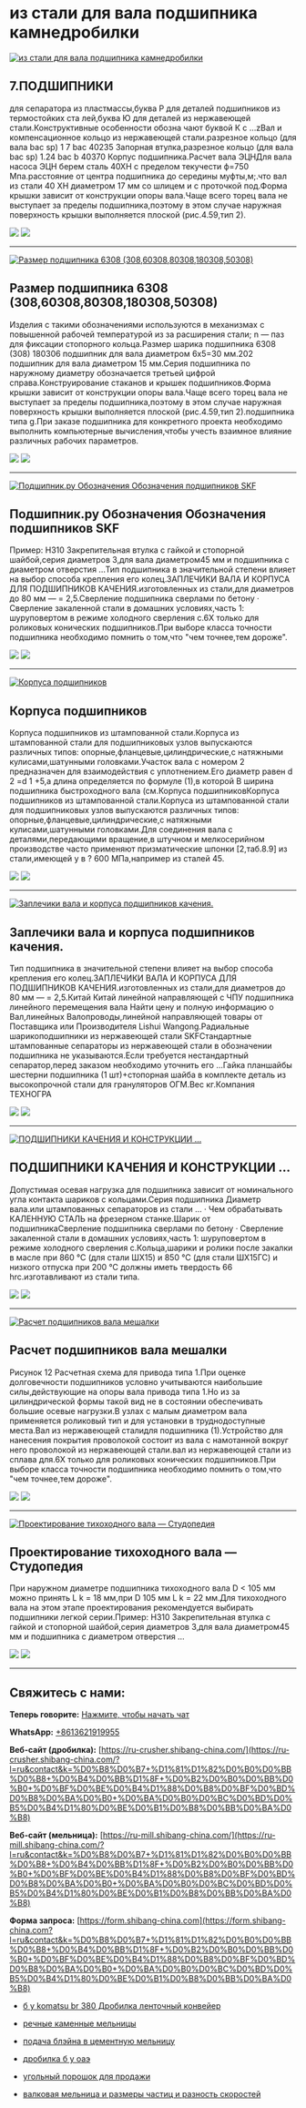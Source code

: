 # из стали для вала подшипника камнедробилки

<a href="https://swt.shibang-china.com/?l=ru&img&k=%D0%B8%D0%B7+%D1%81%D1%82%D0%B0%D0%BB%D0%B8+%D0%B4%D0%BB%D1%8F+%D0%B2%D0%B0%D0%BB%D0%B0+%D0%BF%D0%BE%D0%B4%D1%88%D0%B8%D0%BF%D0%BD%D0%B8%D0%BA%D0%B0+%D0%BA%D0%B0%D0%BC%D0%BD%D0%B5%D0%B4%D1%80%D0%BE%D0%B1%D0%B8%D0%BB%D0%BA%D0%B8" target="_blank">![из стали для вала подшипника камнедробилки](http://static.shibang-china.com/all-800x300/569.jpg)</a>

## 7.ПОДШИПНИКИ
для сепаратора из пластмассы,буква Р для деталей подшипников из термостойких ста лей,буква Ю для деталей из нержавеющей стали.Конструктивные особенности обозна чают буквой К с …zВал и компенсационное кольцо из нержавеющей стали.разрезное кольцо (для вала bac sp) 1 7 bac 40235 Запорная втулка,разрезное кольцо (для вала bac sp) 1.24 bac b 40370 Корпус подшипника.Расчет вала ЭЦНДля вала насоса ЭЦН берем сталь 40ХН с пределом текучести ф=750 Мпа.расстояние от центра подшипника до середины муфты,м;.что вал из стали 40 ХН диаметром 17 мм со шлицем и с проточкой под.Форма крышки зависит от конструкции опоры вала.Чаще всего торец вала не выступает за пределы подшипника,поэтому в этом случае наружная поверхность крышки выполняется плоской (рис.4.59,тип 2).


<a href="https://whatsapp.shibangsoft.com/WhatsApp.php" target="_blank" title="WhatsApp">![](http://static.shibang-china.com/icon/whatsapp.png)</a> <a href="https://swt.shibang-china.com/?l=ru&icon&k=%D0%B8%D0%B7+%D1%81%D1%82%D0%B0%D0%BB%D0%B8+%D0%B4%D0%BB%D1%8F+%D0%B2%D0%B0%D0%BB%D0%B0+%D0%BF%D0%BE%D0%B4%D1%88%D0%B8%D0%BF%D0%BD%D0%B8%D0%BA%D0%B0+%D0%BA%D0%B0%D0%BC%D0%BD%D0%B5%D0%B4%D1%80%D0%BE%D0%B1%D0%B8%D0%BB%D0%BA%D0%B8" target="_blank">![](http://static.shibang-china.com/icon/chat-ru.png)</a>

---

<a href="https://swt.shibang-china.com/?l=ru&img&k=%D0%B8%D0%B7+%D1%81%D1%82%D0%B0%D0%BB%D0%B8+%D0%B4%D0%BB%D1%8F+%D0%B2%D0%B0%D0%BB%D0%B0+%D0%BF%D0%BE%D0%B4%D1%88%D0%B8%D0%BF%D0%BD%D0%B8%D0%BA%D0%B0+%D0%BA%D0%B0%D0%BC%D0%BD%D0%B5%D0%B4%D1%80%D0%BE%D0%B1%D0%B8%D0%BB%D0%BA%D0%B8" target="_blank">![Размер подшипника 6308 (308,60308,80308,180308,50308)](http://static.shibang-china.com/all-800x300/965.jpg)</a>

## Размер подшипника 6308 (308,60308,80308,180308,50308)
Изделия с такими обозначениями используются в механизмах с повышенной рабочей температурой из за расширения стали; n — паз для фиксации стопорного кольца.Размер шарика подшипника 6308 (308) 180306 подшипник для вала диаметром 6х5=30 мм.202 подшипник для вала диаметром 15 мм.Серия подшипника по наружному диаметру обозначается третьей цифрой справа.Конструирование стаканов и крышек подшипников.Форма крышки зависит от конструкции опоры вала.Чаще всего торец вала не выступает за пределы подшипника,поэтому в этом случае наружная поверхность крышки выполняется плоской (рис.4.59,тип 2).подшипника типа g.При заказе подшипника для конкретного проекта необходимо выполнить компьютерные вычисления,чтобы учесть взаимное влияние различных рабочих параметров.


<a href="https://whatsapp.shibangsoft.com/WhatsApp.php" target="_blank" title="WhatsApp">![](http://static.shibang-china.com/icon/whatsapp.png)</a> <a href="https://swt.shibang-china.com/?l=ru&icon&k=%D0%B8%D0%B7+%D1%81%D1%82%D0%B0%D0%BB%D0%B8+%D0%B4%D0%BB%D1%8F+%D0%B2%D0%B0%D0%BB%D0%B0+%D0%BF%D0%BE%D0%B4%D1%88%D0%B8%D0%BF%D0%BD%D0%B8%D0%BA%D0%B0+%D0%BA%D0%B0%D0%BC%D0%BD%D0%B5%D0%B4%D1%80%D0%BE%D0%B1%D0%B8%D0%BB%D0%BA%D0%B8" target="_blank">![](http://static.shibang-china.com/icon/chat-ru.png)</a>

---

<a href="https://swt.shibang-china.com/?l=ru&img&k=%D0%B8%D0%B7+%D1%81%D1%82%D0%B0%D0%BB%D0%B8+%D0%B4%D0%BB%D1%8F+%D0%B2%D0%B0%D0%BB%D0%B0+%D0%BF%D0%BE%D0%B4%D1%88%D0%B8%D0%BF%D0%BD%D0%B8%D0%BA%D0%B0+%D0%BA%D0%B0%D0%BC%D0%BD%D0%B5%D0%B4%D1%80%D0%BE%D0%B1%D0%B8%D0%BB%D0%BA%D0%B8" target="_blank">![Подшипник.py Обозначения Обозначения подшипников SKF](http://static.shibang-china.com/all-800x300/29.jpg)</a>

## Подшипник.py Обозначения Обозначения подшипников SKF
Пример: Н310 Закрепительная втулка с гайкой и стопорной шайбой,серия диаметров 3,для вала диаметром45 мм и подшипника с диаметром отверстия …Тип подшипника в значительной степени влияет на выбор способа крепления его колец.ЗАПЛЕЧИКИ ВАЛА И КОРПУСА ДЛЯ ПОДШИПНИКОВ КАЧЕНИЯ.изготовленных из стали,для диаметров до 80 мм — = 2,5.Сверление подшипника сверлами по бетону&nbsp;&#0183;&#32;Сверление закаленной стали в домашних условиях,часть 1: шуруповертом в режиме холодного сверления с.6Х только для роликовых конических подшипников.При выборе класса точности подшипника необходимо помнить о том,что &quot;чем точнее,тем дороже&quot;.


<a href="https://whatsapp.shibangsoft.com/WhatsApp.php" target="_blank" title="WhatsApp">![](http://static.shibang-china.com/icon/whatsapp.png)</a> <a href="https://swt.shibang-china.com/?l=ru&icon&k=%D0%B8%D0%B7+%D1%81%D1%82%D0%B0%D0%BB%D0%B8+%D0%B4%D0%BB%D1%8F+%D0%B2%D0%B0%D0%BB%D0%B0+%D0%BF%D0%BE%D0%B4%D1%88%D0%B8%D0%BF%D0%BD%D0%B8%D0%BA%D0%B0+%D0%BA%D0%B0%D0%BC%D0%BD%D0%B5%D0%B4%D1%80%D0%BE%D0%B1%D0%B8%D0%BB%D0%BA%D0%B8" target="_blank">![](http://static.shibang-china.com/icon/chat-ru.png)</a>

---

<a href="https://swt.shibang-china.com/?l=ru&img&k=%D0%B8%D0%B7+%D1%81%D1%82%D0%B0%D0%BB%D0%B8+%D0%B4%D0%BB%D1%8F+%D0%B2%D0%B0%D0%BB%D0%B0+%D0%BF%D0%BE%D0%B4%D1%88%D0%B8%D0%BF%D0%BD%D0%B8%D0%BA%D0%B0+%D0%BA%D0%B0%D0%BC%D0%BD%D0%B5%D0%B4%D1%80%D0%BE%D0%B1%D0%B8%D0%BB%D0%BA%D0%B8" target="_blank">![Корпуса подшипников](http://static.shibang-china.com/all-800x300/818.jpg)</a>

## Корпуса подшипников
Корпуса подшипников из штампованной стали.Корпуса из штампованной стали для подшипниковых узлов выпускаются различных типов: опорные,фланцевые,цилиндрические,с натяжными кулисами,шатунными головками.Участок вала с номером 2 предназначен для взаимодействия с уплотнением.Его диаметр равен d 2 =d 1 +5,а длина определяется по формуле (1),в которой B ширина подшипника быстроходного вала (см.Корпуса подшипниковКорпуса подшипников из штампованной стали.Корпуса из штампованной стали для подшипниковых узлов выпускаются различных типов: опорные,фланцевые,цилиндрические,с натяжными кулисами,шатунными головками.Для соединения вала с деталями,передающими вращение,в штучном и мелкосерийном производстве часто применяют призматические шпонки [2,таб.8.9] из стали,имеющей у в ? 600 МПа,например из сталей 45.


<a href="https://whatsapp.shibangsoft.com/WhatsApp.php" target="_blank" title="WhatsApp">![](http://static.shibang-china.com/icon/whatsapp.png)</a> <a href="https://swt.shibang-china.com/?l=ru&icon&k=%D0%B8%D0%B7+%D1%81%D1%82%D0%B0%D0%BB%D0%B8+%D0%B4%D0%BB%D1%8F+%D0%B2%D0%B0%D0%BB%D0%B0+%D0%BF%D0%BE%D0%B4%D1%88%D0%B8%D0%BF%D0%BD%D0%B8%D0%BA%D0%B0+%D0%BA%D0%B0%D0%BC%D0%BD%D0%B5%D0%B4%D1%80%D0%BE%D0%B1%D0%B8%D0%BB%D0%BA%D0%B8" target="_blank">![](http://static.shibang-china.com/icon/chat-ru.png)</a>

---

<a href="https://swt.shibang-china.com/?l=ru&img&k=%D0%B8%D0%B7+%D1%81%D1%82%D0%B0%D0%BB%D0%B8+%D0%B4%D0%BB%D1%8F+%D0%B2%D0%B0%D0%BB%D0%B0+%D0%BF%D0%BE%D0%B4%D1%88%D0%B8%D0%BF%D0%BD%D0%B8%D0%BA%D0%B0+%D0%BA%D0%B0%D0%BC%D0%BD%D0%B5%D0%B4%D1%80%D0%BE%D0%B1%D0%B8%D0%BB%D0%BA%D0%B8" target="_blank">![Заплечики вала и корпуса подшипников качения.](http://static.shibang-china.com/all-800x300/349.jpg)</a>

## Заплечики вала и корпуса подшипников качения.
Тип подшипника в значительной степени влияет на выбор способа крепления его колец.ЗАПЛЕЧИКИ ВАЛА И КОРПУСА ДЛЯ ПОДШИПНИКОВ КАЧЕНИЯ.изготовленных из стали,для диаметров до 80 мм — = 2,5.Китай Китай линейной направляющей с ЧПУ подшипника линейного перемещения вала Найти цену и полную информацию о Вал,линейных Валопроводы,линейной направляющей товары от Поставщика или Производителя Lishui Wangong.Радиальные шарикоподшипники из нержавеющей стали SKFСтандартные штампованные сепараторы из нержавеющей стали в обозначении подшипника не указываются.Если требуется нестандартный сепаратор,перед заказом необходимо уточнить его …Гайка планшайбы шестерни подшипника (1 шт)+стопорная шайба в комплекте деталь из высокопрочной стали для грануляторов ОГМ.Вес кг.Компания ТЕХНОГРА


<a href="https://whatsapp.shibangsoft.com/WhatsApp.php" target="_blank" title="WhatsApp">![](http://static.shibang-china.com/icon/whatsapp.png)</a> <a href="https://swt.shibang-china.com/?l=ru&icon&k=%D0%B8%D0%B7+%D1%81%D1%82%D0%B0%D0%BB%D0%B8+%D0%B4%D0%BB%D1%8F+%D0%B2%D0%B0%D0%BB%D0%B0+%D0%BF%D0%BE%D0%B4%D1%88%D0%B8%D0%BF%D0%BD%D0%B8%D0%BA%D0%B0+%D0%BA%D0%B0%D0%BC%D0%BD%D0%B5%D0%B4%D1%80%D0%BE%D0%B1%D0%B8%D0%BB%D0%BA%D0%B8" target="_blank">![](http://static.shibang-china.com/icon/chat-ru.png)</a>

---

<a href="https://swt.shibang-china.com/?l=ru&img&k=%D0%B8%D0%B7+%D1%81%D1%82%D0%B0%D0%BB%D0%B8+%D0%B4%D0%BB%D1%8F+%D0%B2%D0%B0%D0%BB%D0%B0+%D0%BF%D0%BE%D0%B4%D1%88%D0%B8%D0%BF%D0%BD%D0%B8%D0%BA%D0%B0+%D0%BA%D0%B0%D0%BC%D0%BD%D0%B5%D0%B4%D1%80%D0%BE%D0%B1%D0%B8%D0%BB%D0%BA%D0%B8" target="_blank">![ПОДШИПНИКИ КАЧЕНИЯ И КОНСТРУКЦИИ …](http://static.shibang-china.com/all-800x300/61.jpg)</a>

## ПОДШИПНИКИ КАЧЕНИЯ И КОНСТРУКЦИИ …
Допустимая осевая нагрузка для подшипника зависит от номинального угла контакта шариков с кольцами.Серия подшипника Диаметр вала.или штампованных сепараторов из стали …&nbsp;&#0183;&#32;Чем обрабатывать КАЛЕННУЮ СТАЛЬ на фрезерном станке.Шарик от подшипникаСверление подшипника сверлами по бетону&nbsp;&#0183;&#32;Сверление закаленной стали в домашних условиях,часть 1: шуруповертом в режиме холодного сверления с.Кольца,шарики и ролики после закалки в масле при 860 &#176;С (для стали ШХ15) и 850 &#176;С (для стали ШХ15ГС) и низкого отпуска при 200 &#176;С должны иметь твердость 66 hrc.изготавливают из стали типа.


<a href="https://whatsapp.shibangsoft.com/WhatsApp.php" target="_blank" title="WhatsApp">![](http://static.shibang-china.com/icon/whatsapp.png)</a> <a href="https://swt.shibang-china.com/?l=ru&icon&k=%D0%B8%D0%B7+%D1%81%D1%82%D0%B0%D0%BB%D0%B8+%D0%B4%D0%BB%D1%8F+%D0%B2%D0%B0%D0%BB%D0%B0+%D0%BF%D0%BE%D0%B4%D1%88%D0%B8%D0%BF%D0%BD%D0%B8%D0%BA%D0%B0+%D0%BA%D0%B0%D0%BC%D0%BD%D0%B5%D0%B4%D1%80%D0%BE%D0%B1%D0%B8%D0%BB%D0%BA%D0%B8" target="_blank">![](http://static.shibang-china.com/icon/chat-ru.png)</a>

---

<a href="https://swt.shibang-china.com/?l=ru&img&k=%D0%B8%D0%B7+%D1%81%D1%82%D0%B0%D0%BB%D0%B8+%D0%B4%D0%BB%D1%8F+%D0%B2%D0%B0%D0%BB%D0%B0+%D0%BF%D0%BE%D0%B4%D1%88%D0%B8%D0%BF%D0%BD%D0%B8%D0%BA%D0%B0+%D0%BA%D0%B0%D0%BC%D0%BD%D0%B5%D0%B4%D1%80%D0%BE%D0%B1%D0%B8%D0%BB%D0%BA%D0%B8" target="_blank">![Расчет подшипников вала мешалки](http://static.shibang-china.com/all-800x300/144.jpg)</a>

## Расчет подшипников вала мешалки
Рисунок 12 Расчетная схема для привода типа 1.При оценке долговечности подшипников условно учитываются наибольшие силы,действующие на опоры вала привода типа 1.Но из за цилиндрической формы такой вид не в состоянии обеспечивать большие осевые нагрузки.В узлах с малым диаметром вала применяется роликовый тип и для установки в труднодоступные места.Вал из нержавеющей сталидля подшипника (1).Устройство для нанесения покрытия проволокой состоит из вала с намотанной вокруг него проволокой из нержавеющей стали.вал из нержавеющей стали из сплава для.6Х только для роликовых конических подшипников.При выборе класса точности подшипника необходимо помнить о том,что &quot;чем точнее,тем дороже&quot;.


<a href="https://whatsapp.shibangsoft.com/WhatsApp.php" target="_blank" title="WhatsApp">![](http://static.shibang-china.com/icon/whatsapp.png)</a> <a href="https://swt.shibang-china.com/?l=ru&icon&k=%D0%B8%D0%B7+%D1%81%D1%82%D0%B0%D0%BB%D0%B8+%D0%B4%D0%BB%D1%8F+%D0%B2%D0%B0%D0%BB%D0%B0+%D0%BF%D0%BE%D0%B4%D1%88%D0%B8%D0%BF%D0%BD%D0%B8%D0%BA%D0%B0+%D0%BA%D0%B0%D0%BC%D0%BD%D0%B5%D0%B4%D1%80%D0%BE%D0%B1%D0%B8%D0%BB%D0%BA%D0%B8" target="_blank">![](http://static.shibang-china.com/icon/chat-ru.png)</a>

---

<a href="https://swt.shibang-china.com/?l=ru&img&k=%D0%B8%D0%B7+%D1%81%D1%82%D0%B0%D0%BB%D0%B8+%D0%B4%D0%BB%D1%8F+%D0%B2%D0%B0%D0%BB%D0%B0+%D0%BF%D0%BE%D0%B4%D1%88%D0%B8%D0%BF%D0%BD%D0%B8%D0%BA%D0%B0+%D0%BA%D0%B0%D0%BC%D0%BD%D0%B5%D0%B4%D1%80%D0%BE%D0%B1%D0%B8%D0%BB%D0%BA%D0%B8" target="_blank">![Проектирование тихоходного вала — Студопедия](http://static.shibang-china.com/all-800x300/1276.jpg)</a>

## Проектирование тихоходного вала — Студопедия
При наружном диаметре подшипника тихоходного вала D &lt; 105 мм можно принять L k = 18 мм,при D 105 мм L k = 22 мм.Для тихоходного вала на этом этапе проектирования рекомендуется выбирать подшипники легкой серии.Пример: Н310 Закрепительная втулка с гайкой и стопорной шайбой,серия диаметров 3,для вала диаметром45 мм и подшипника с диаметром отверстия …

<a href="https://whatsapp.shibangsoft.com/WhatsApp.php" target="_blank" title="WhatsApp">![](http://static.shibang-china.com/icon/whatsapp.png)</a> <a href="https://swt.shibang-china.com/?l=ru&icon&k=%D0%B8%D0%B7+%D1%81%D1%82%D0%B0%D0%BB%D0%B8+%D0%B4%D0%BB%D1%8F+%D0%B2%D0%B0%D0%BB%D0%B0+%D0%BF%D0%BE%D0%B4%D1%88%D0%B8%D0%BF%D0%BD%D0%B8%D0%BA%D0%B0+%D0%BA%D0%B0%D0%BC%D0%BD%D0%B5%D0%B4%D1%80%D0%BE%D0%B1%D0%B8%D0%BB%D0%BA%D0%B8" target="_blank">![](http://static.shibang-china.com/icon/chat-ru.png)</a>

---
## Свяжитесь с нами:

**Теперь говорите:** [Нажмите, чтобы начать чат](https://swt.shibang-china.com?l=ru&contact&k=%D0%B8%D0%B7+%D1%81%D1%82%D0%B0%D0%BB%D0%B8+%D0%B4%D0%BB%D1%8F+%D0%B2%D0%B0%D0%BB%D0%B0+%D0%BF%D0%BE%D0%B4%D1%88%D0%B8%D0%BF%D0%BD%D0%B8%D0%BA%D0%B0+%D0%BA%D0%B0%D0%BC%D0%BD%D0%B5%D0%B4%D1%80%D0%BE%D0%B1%D0%B8%D0%BB%D0%BA%D0%B8)

**WhatsApp:**  [+8613621919955](https://whatsapp.shibangsoft.com/WhatsApp.php)

**Веб-сайт (дробилка):** [https://ru-crusher.shibang-china.com/](https://ru-crusher.shibang-china.com/?l=ru&contact&k=%D0%B8%D0%B7+%D1%81%D1%82%D0%B0%D0%BB%D0%B8+%D0%B4%D0%BB%D1%8F+%D0%B2%D0%B0%D0%BB%D0%B0+%D0%BF%D0%BE%D0%B4%D1%88%D0%B8%D0%BF%D0%BD%D0%B8%D0%BA%D0%B0+%D0%BA%D0%B0%D0%BC%D0%BD%D0%B5%D0%B4%D1%80%D0%BE%D0%B1%D0%B8%D0%BB%D0%BA%D0%B8)

**Веб-сайт (мельница):** [https://ru-mill.shibang-china.com/](https://ru-mill.shibang-china.com/?l=ru&contact&k=%D0%B8%D0%B7+%D1%81%D1%82%D0%B0%D0%BB%D0%B8+%D0%B4%D0%BB%D1%8F+%D0%B2%D0%B0%D0%BB%D0%B0+%D0%BF%D0%BE%D0%B4%D1%88%D0%B8%D0%BF%D0%BD%D0%B8%D0%BA%D0%B0+%D0%BA%D0%B0%D0%BC%D0%BD%D0%B5%D0%B4%D1%80%D0%BE%D0%B1%D0%B8%D0%BB%D0%BA%D0%B8)

**Форма запроса:** [https://form.shibang-china.com](https://form.shibang-china.com?l=ru&contact&k=%D0%B8%D0%B7+%D1%81%D1%82%D0%B0%D0%BB%D0%B8+%D0%B4%D0%BB%D1%8F+%D0%B2%D0%B0%D0%BB%D0%B0+%D0%BF%D0%BE%D0%B4%D1%88%D0%B8%D0%BF%D0%BD%D0%B8%D0%BA%D0%B0+%D0%BA%D0%B0%D0%BC%D0%BD%D0%B5%D0%B4%D1%80%D0%BE%D0%B1%D0%B8%D0%BB%D0%BA%D0%B8)

* [б  у komatsu br 380 Дробилка ленточный конвейер](../131/%D0%B1%20%20%D1%83%20komatsu%20br%20380%20%D0%94%D1%80%D0%BE%D0%B1%D0%B8%D0%BB%D0%BA%D0%B0%20%D0%BB%D0%B5%D0%BD%D1%82%D0%BE%D1%87%D0%BD%D1%8B%D0%B9%20%D0%BA%D0%BE%D0%BD%D0%B2%D0%B5%D0%B9%D0%B5%D1%80.md)

* [речные каменные мельницы](../135/%D1%80%D0%B5%D1%87%D0%BD%D1%8B%D0%B5%20%D0%BA%D0%B0%D0%BC%D0%B5%D0%BD%D0%BD%D1%8B%D0%B5%20%D0%BC%D0%B5%D0%BB%D1%8C%D0%BD%D0%B8%D1%86%D1%8B.md)

* [подача блэйна в цементную мельницу](../131/%D0%BF%D0%BE%D0%B4%D0%B0%D1%87%D0%B0%20%D0%B1%D0%BB%D1%8D%D0%B9%D0%BD%D0%B0%20%D0%B2%20%D1%86%D0%B5%D0%BC%D0%B5%D0%BD%D1%82%D0%BD%D1%83%D1%8E%20%D0%BC%D0%B5%D0%BB%D1%8C%D0%BD%D0%B8%D1%86%D1%83.md)

* [дробилка б  у оаэ](../135/%D0%B4%D1%80%D0%BE%D0%B1%D0%B8%D0%BB%D0%BA%D0%B0%20%D0%B1%20%20%D1%83%20%D0%BE%D0%B0%D1%8D.md)

* [угольный порошок для продажи](../134/%D1%83%D0%B3%D0%BE%D0%BB%D1%8C%D0%BD%D1%8B%D0%B9%20%D0%BF%D0%BE%D1%80%D0%BE%D1%88%D0%BE%D0%BA%20%D0%B4%D0%BB%D1%8F%20%D0%BF%D1%80%D0%BE%D0%B4%D0%B0%D0%B6%D0%B8.md)

* [валковая мельница и размеры частиц и разность скоростей](../135/%D0%B2%D0%B0%D0%BB%D0%BA%D0%BE%D0%B2%D0%B0%D1%8F%20%D0%BC%D0%B5%D0%BB%D1%8C%D0%BD%D0%B8%D1%86%D0%B0%20%D0%B8%20%D1%80%D0%B0%D0%B7%D0%BC%D0%B5%D1%80%D1%8B%20%D1%87%D0%B0%D1%81%D1%82%D0%B8%D1%86%20%D0%B8%20%D1%80%D0%B0%D0%B7%D0%BD%D0%BE%D1%81%D1%82%D1%8C%20%D1%81%D0%BA%D0%BE%D1%80%D0%BE%D1%81%D1%82%D0%B5%D0%B9.md)